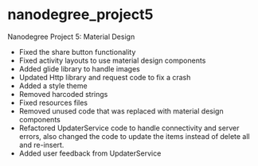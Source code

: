 # nanodegree_project5
Nanodegree Project 5: Material Design

* Fixed the share button functionality
* Fixed activity layouts to use material design components
* Added glide library to handle images
* Updated Http library and request code to fix a crash
* Added a style theme
* Removed harcoded strings
* Fixed resources files
* Removed unused code that was replaced with material design components
* Refactored UpdaterService code to handle connectivity and server errors, also changed the code to update the items instead of delete all and re-insert.
* Added user feedback from UpdaterService

